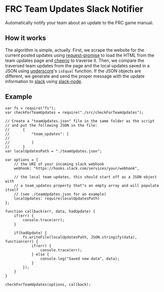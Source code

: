 # FRC Team Updates Slack Notifier
Automatically notify your team about an update to the FRC game manual.

## How it works
The algorithm is simple, actually. First, we scrape the website for the current posted updates using [request-promise](https://www.npmjs.com/package/request-promise)
to load the HTML from the team updates page and [cheerio](https://www.npmjs.com/package/cheerio) to traverse it. Then, we compare the traversed team updates from the page
and the local updates saved in a JSON using [underscore](https://www.npmjs.com/package/underscore)'s `isEqual` function. If the JSON objects are different, we generate and 
send the proper message with the update information to [slack](https://www.slack.com/) using  [slack-node](https://www.npmjs.com/package/slack-node).

## Example
```
var fs = require("fs");
var checkForTeamUpdates = require("./src/checkForTeamUpdates");

// Create a "teamUpdates.json" file in the same folder as the script
// and put the following JSON in the file:
//      {
//          "team_updates": [
//
//          ]
//      }
var localUpdatesPath = "./teamUpdates.json";

var options = {
    // the URI of your incoming slack webhook
    webhook: "https://hooks.slack.com/services/your/webhook",

    // the local team updates, this should start off as a JSON object with 
    // a team_updates property that"s an empty array and will populate itself
    // (see ./teamUpdates.json for an example)
    localUpdates: require(localUpdatesPath)
};

function callback(err, data, hadUpdate) {
    if(err) {
        console.trace(err);
    }

    if(hadUpdate) {
        fs.writeFile(localUpdatesPath, JSON.stringify(data), function(err) {
            if(err) {
                console.trace(err);
            } else {
                console.log("Saved new data", data);
            }
        });
    }
}

checkForTeamUpdates(options, callback);
```
